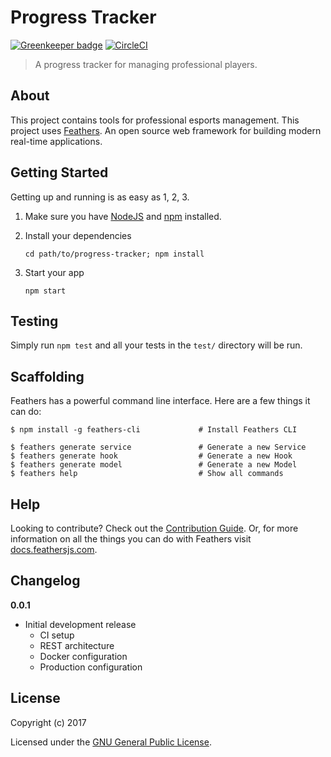 # Progress Tracker

[![Greenkeeper badge](https://badges.greenkeeper.io/Jaden-Giordano/progress-tracker.svg)](https://greenkeeper.io/)
[![CircleCI](https://circleci.com/gh/Jaden-Giordano/progress-tracker/tree/master.svg?style=svg)](https://circleci.com/gh/Jaden-Giordano/progress-tracker/tree/master)

> A progress tracker for managing professional players.

## About

This project contains tools for professional esports management. This project uses [Feathers](http://feathersjs.com). An open source web framework for building modern real-time applications.

## Getting Started

Getting up and running is as easy as 1, 2, 3.

1. Make sure you have [NodeJS](https://nodejs.org/) and [npm](https://www.npmjs.com/) installed.
2. Install your dependencies

    ```
    cd path/to/progress-tracker; npm install
    ```

3. Start your app

    ```
    npm start
    ```

## Testing

Simply run `npm test` and all your tests in the `test/` directory will be run.

## Scaffolding

Feathers has a powerful command line interface. Here are a few things it can do:

```
$ npm install -g feathers-cli             # Install Feathers CLI

$ feathers generate service               # Generate a new Service
$ feathers generate hook                  # Generate a new Hook
$ feathers generate model                 # Generate a new Model
$ feathers help                           # Show all commands
```

## Help

Looking to contribute? Check out the [Contribution Guide](CONTRIBUTING.md). 
Or, for more information on all the things you can do with Feathers visit [docs.feathersjs.com](http://docs.feathersjs.com).

## Changelog

__0.0.1__

- Initial development release
	- CI setup
	- REST architecture
	- Docker configuration
	- Production configuration

## License

Copyright (c) 2017

Licensed under the [GNU General Public License](LICENSE).
